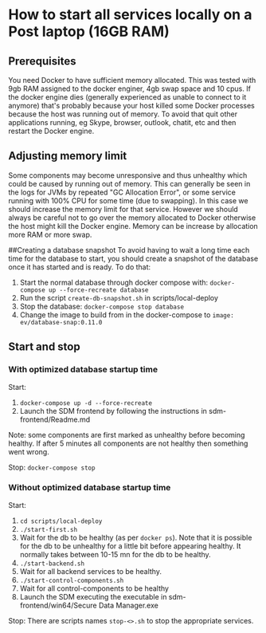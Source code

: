 # How to start all services locally on a Post laptop (16GB RAM)
## Prerequisites
You need Docker to have sufficient memory allocated. This was tested with 9gb RAM assigned to the docker enginer, 4gb swap space and 10 cpus. If the docker engine dies (generally experienced as unable to connect to it anymore) that's probably because your host killed some Docker processes because the host was running out of memory. To avoid that quit other applications running, eg Skype, browser, outlook, chatit, etc and then restart the Docker engine. 

## Adjusting memory limit
Some components may become unresponsive and thus unhealthy which could be caused by running out of memory. This can generally be seen in the logs for JVMs by repeated "GC Allocation Error", or some service running with 100% CPU for some time (due to swapping). In this case we should increase the memory limit for that service. However we should always be careful not to go over the memory allocated to Docker otherwise the host might kill the Docker engine. 
Memory can be increase by allocation more RAM or more swap. 

##Creating a database snapshot
To avoid having to wait a long time each time for the database to start, you should create a snapshot of the database once it has started and is ready. To do that:
1. Start the normal database through docker compose with: `docker-compose up --force-recreate database`
2. Run the script `create-db-snapshot.sh` in scripts/local-deploy
3. Stop the database: `docker-compose stop database`
4. Change the image to build from in the docker-compose to `image: ev/database-snap:0.11.0` 

## Start and stop
### With optimized database startup time
Start: 
1. `docker-compose up -d --force-recreate`
2. Launch the SDM frontend by following the instructions in sdm-frontend/Readme.md

Note: some components are first marked as unhealthy before becoming healthy. If after 5 minutes all components are not healthy then something went wrong. 

Stop: `docker-compose stop`

### Without optimized database startup time
Start:
1. `cd scripts/local-deploy`
2. `./start-first.sh`
3. Wait for the db to be healthy (as per `docker ps`). Note that it is possible for the db to be unhealthy for a little bit before appearing healthy. It normally takes between 10-15 mn for the db to be healthy.
4. `./start-backend.sh`
5. Wait for all backend services to be healthy. 
6. `./start-control-components.sh`
7. Wait for all control-components to be healthy
8. Launch the SDM executing the executable in sdm-frontend/win64/Secure Data Manager.exe

Stop:
There are scripts names `stop-<>.sh` to stop the appropriate services.  

